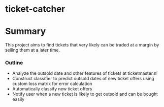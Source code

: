# ticket-catcher

# Summary
This project aims to find tickets that very likely can be traded at a margin by selling them at a later time.
### Outline
* Analyze the outsold date and other features of tickets at ticketmaster.nl
* Construct classifier to predict outsold dates of new ticket offers using custom loss matrix for error calculation
* Automatically classify new ticket offers
* Notify user when a new ticket is likely to get outsold and can be bought easily
